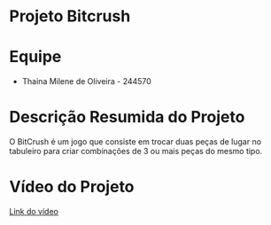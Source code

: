 # Projeto Bitcrush

# Equipe
* Thaina Milene de Oliveira - 244570

# Descrição Resumida do Projeto
O BitCrush é um jogo que consiste em trocar duas peças de lugar no tabuleiro para criar combinações de 3 ou mais peças do mesmo tipo.

# Vídeo do Projeto
[Link do vídeo](https://drive.google.com/file/d/1cZREXR3dypyyvbGZF23Ii20eB0uwlEGt/view?usp=sharing)
